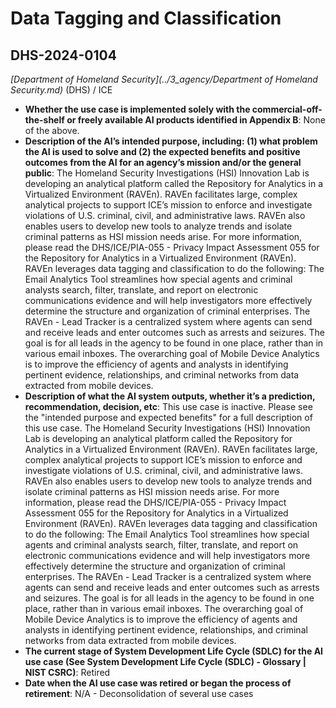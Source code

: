 # Data Tagging and Classification
## DHS-2024-0104
_[Department of Homeland Security](../3_agency/Department of Homeland Security.md)_ (DHS) / ICE


+ **Whether the use case is implemented solely with the commercial-off-the-shelf or freely available AI products identified in Appendix B**: None of the above.
+ **Description of the AI’s intended purpose, including: (1) what problem the AI is used to solve and (2) the expected benefits and positive outcomes from the AI for an agency’s mission and/or the general public**: The Homeland Security Investigations (HSI) Innovation Lab is developing an analytical platform called the Repository for Analytics in a Virtualized Environment (RAVEn). RAVEn facilitates large, complex analytical projects to support ICE’s mission to enforce and investigate violations of U.S. criminal, civil, and administrative laws. RAVEn also enables users to develop new tools to analyze trends and isolate criminal patterns as HSI mission needs arise. For more information, please read the DHS/ICE/PIA-055 - Privacy Impact Assessment 055 for the Repository for Analytics in a Virtualized Environment (RAVEn).  RAVEn leverages data tagging and classification to do the following: The Email Analytics Tool streamlines how special agents and criminal analysts search, filter, translate, and report on electronic communications evidence and will help investigators more effectively determine the structure and organization of criminal enterprises. The RAVEn - Lead Tracker is a centralized system where agents can send and receive leads and enter outcomes such as arrests and seizures. The goal is for all leads in the agency to be found in one place, rather than in various email inboxes. The overarching goal of Mobile Device Analytics is to improve the efficiency of agents and analysts in identifying pertinent evidence, relationships, and criminal networks from data extracted from mobile devices.
+ **Description of what the AI system outputs, whether it’s a prediction, recommendation, decision, etc**: This use case is inactive. Please see the "intended purpose and expected benefits" for a full description of this use case.
The Homeland Security Investigations (HSI) Innovation Lab is developing an analytical platform called the Repository for Analytics in a Virtualized Environment (RAVEn). RAVEn facilitates large, complex analytical projects to support ICE’s mission to enforce and investigate violations of U.S. criminal, civil, and administrative laws. RAVEn also enables users to develop new tools to analyze trends and isolate criminal patterns as HSI mission needs arise. For more information, please read the DHS/ICE/PIA-055 - Privacy Impact Assessment 055 for the Repository for Analytics in a Virtualized Environment (RAVEn).  RAVEn leverages data tagging and classification to do the following: The Email Analytics Tool streamlines how special agents and criminal analysts search, filter, translate, and report on electronic communications evidence and will help investigators more effectively determine the structure and organization of criminal enterprises. The RAVEn - Lead Tracker is a centralized system where agents can send and receive leads and enter outcomes such as arrests and seizures. The goal is for all leads in the agency to be found in one place, rather than in various email inboxes. The overarching goal of Mobile Device Analytics is to improve the efficiency of agents and analysts in identifying pertinent evidence, relationships, and criminal networks from data extracted from mobile devices. 
+ **The current stage of System Development Life Cycle (SDLC) for the AI use case (See System Development Life Cycle (SDLC) - Glossary | NIST CSRC)**: Retired
+ **Date when the AI use case was retired or began the process of retirement**: N/A - Deconsolidation of several use cases